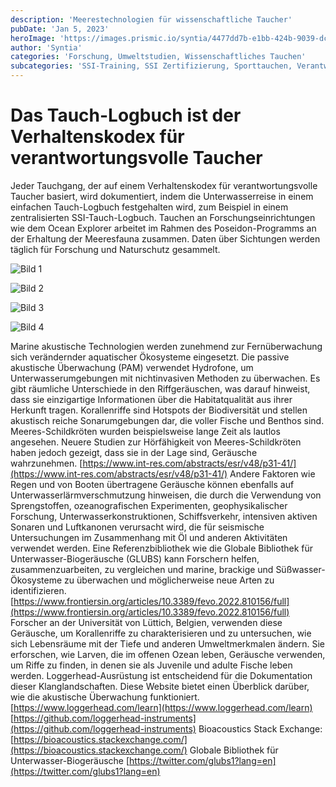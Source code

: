 ```yaml
---
description: 'Meerestechnologien für wissenschaftliche Taucher'
pubDate: 'Jan 5, 2023'
heroImage: 'https://images.prismic.io/syntia/4477dd7b-e1bb-424b-9039-dc6478a89094_IMG_20230102_142855.jpg?auto=compress,format'
author: 'Syntia'
categories: 'Forschung, Umweltstudien, Wissenschaftliches Tauchen'
subcategories: 'SSI-Training, SSI Zertifizierung, Sporttauchen, Verantwortlicher Tauchkodex, Technischer Taucher'
---
```


# **Das Tauch-Logbuch ist der Verhaltenskodex für verantwortungsvolle Taucher**

Jeder Tauchgang, der auf einem Verhaltenskodex für verantwortungsvolle Taucher basiert, wird dokumentiert, indem die Unterwasserreise in einem einfachen Tauch-Logbuch festgehalten wird, zum Beispiel in einem zentralisierten SSI-Tauch-Logbuch.
Tauchen an Forschungseinrichtungen wie dem Ocean Explorer arbeitet im Rahmen des Poseidon-Programms an der Erhaltung der Meeresfauna zusammen. Daten über Sichtungen werden täglich für Forschung und Naturschutz gesammelt.

![Bild 1](https://images.prismic.io/syntia/73538388-229e-4b94-969d-ed0a10819484_20230102-11h-false-orca-oceanexplorer-2.jpg?auto=compress,format)

![Bild 2](https://images.prismic.io/syntia/f919d4fc-347a-49ab-83b3-9093e529e714_20230102-15h-false-orca-oceanexplorer-14.jpg?auto=compress,format)

![Bild 3](https://images.prismic.io/syntia/f6daf9f9-3bdf-4ed7-9865-c4d85878ff55_20230102-15h-false-orca-oceanexplorer-23.jpg?auto=compress,format)

![Bild 4](https://images.prismic.io/syntia/4477dd7b-e1bb-424b-9039-dc6478a89094_IMG_20230102_142855.jpg?auto=compress,format)

Marine akustische Technologien werden zunehmend zur Fernüberwachung sich verändernder aquatischer Ökosysteme eingesetzt. Die passive akustische Überwachung (PAM) verwendet Hydrofone, um Unterwasserumgebungen mit nichtinvasiven Methoden zu überwachen.
Es gibt räumliche Unterschiede in den Riffgeräuschen, was darauf hinweist, dass sie einzigartige Informationen über die Habitatqualität aus ihrer Herkunft tragen. Korallenriffe sind Hotspots der Biodiversität und stellen akustisch reiche Sonarumgebungen dar, die voller Fische und Benthos sind.
Meeres-Schildkröten wurden beispielsweise lange Zeit als lautlos angesehen. Neuere Studien zur Hörfähigkeit von Meeres-Schildkröten haben jedoch gezeigt, dass sie in der Lage sind, Geräusche wahrzunehmen.
[https://www.int-res.com/abstracts/esr/v48/p31-41/](https://www.int-res.com/abstracts/esr/v48/p31-41/)
Andere Faktoren wie Regen und von Booten übertragene Geräusche können ebenfalls auf Unterwasserlärmverschmutzung hinweisen, die durch die Verwendung von Sprengstoffen, ozeanografischen Experimenten, geophysikalischer Forschung, Unterwasserkonstruktionen, Schiffsverkehr, intensiven aktiven Sonaren und Luftkanonen verursacht wird, die für seismische Untersuchungen im Zusammenhang mit Öl und anderen Aktivitäten verwendet werden.
Eine Referenzbibliothek wie die Globale Bibliothek für Unterwasser-Biogeräusche (GLUBS) kann Forschern helfen, zusammenzuarbeiten, zu vergleichen und marine, brackige und Süßwasser-Ökosysteme zu überwachen und möglicherweise neue Arten zu identifizieren.
[https://www.frontiersin.org/articles/10.3389/fevo.2022.810156/full](https://www.frontiersin.org/articles/10.3389/fevo.2022.810156/full)
Forscher an der Universität von Lüttich, Belgien, verwenden diese Geräusche, um Korallenriffe zu charakterisieren und zu untersuchen, wie sich Lebensräume mit der Tiefe und anderen Umweltmerkmalen ändern. Sie erforschen, wie Larven, die im offenen Ozean leben, Geräusche verwenden, um Riffe zu finden, in denen sie als Juvenile und adulte Fische leben werden. Loggerhead-Ausrüstung ist entscheidend für die Dokumentation dieser Klanglandschaften.
Diese Website bietet einen Überblick darüber, wie die akustische Überwachung funktioniert.
[https://www.loggerhead.com/learn](https://www.loggerhead.com/learn) [https://github.com/loggerhead-instruments](https://github.com/loggerhead-instruments)
Bioacoustics Stack Exchange: [https://bioacoustics.stackexchange.com/](https://bioacoustics.stackexchange.com/)
Globale Bibliothek für Unterwasser-Biogeräusche
[https://twitter.com/glubs1?lang=en](https://twitter.com/glubs1?lang=en)